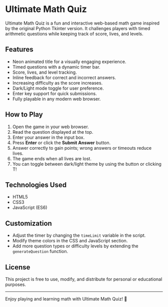 # Ultimate Math Quiz

Ultimate Math Quiz is a fun and interactive web-based math game inspired by the original Python Tkinter version. It challenges players with timed arithmetic questions while keeping track of score, lives, and levels.

## Features

- Neon animated title for a visually engaging experience.
- Timed questions with a dynamic timer bar.
- Score, lives, and level tracking.
- Inline feedback for correct and incorrect answers.
- Increasing difficulty as the score increases.
- Dark/Light mode toggle for user preference.
- Enter key support for quick submissions.
- Fully playable in any modern web browser.

## How to Play

1. Open the game in your web browser.
2. Read the question displayed at the top.
3. Enter your answer in the input box.
4. Press **Enter** or click the **Submit Answer** button.
5. Answer correctly to gain points; wrong answers or timeouts reduce lives.
6. The game ends when all lives are lost.
7. You can toggle between dark/light theme by using the button or clicking T!


## Technologies Used

- HTML5
- CSS3
- JavaScript (ES6)

## Customization

- Adjust the timer by changing the `timeLimit` variable in the script.
- Modify theme colors in the CSS and JavaScript section.
- Add more question types or difficulty levels by extending the `generateQuestion` function.

## License

This project is free to use, modify, and distribute for personal or educational purposes.

---

Enjoy playing and learning math with Ultimate Math Quiz! 🎇
